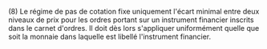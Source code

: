 (8) Le régime de pas de cotation fixe uniquement l'écart minimal entre deux niveaux de prix pour les ordres portant sur un instrument financier inscrits dans le carnet d'ordres. Il doit dès lors s'appliquer uniformément quelle que soit la monnaie dans laquelle est libellé l'instrument financier.